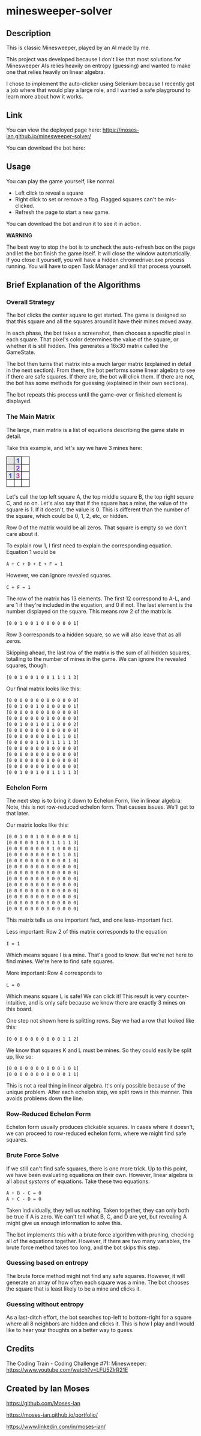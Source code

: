 # minesweeper-solver

## Description

This is classic Minesweeper, played by an AI made by me.

This project was developed because I don't like that most solutions for Minesweeper AIs relies heavily on entropy (guessing) and wanted to make one that relies heavily on linear algebra.

I chose to implement the auto-clicker using Selenium because I recently got a job where that would play a large role, and I wanted a safe playground to learn more about how it works.

## Link

You can view the deployed page here:
https://moses-ian.github.io/minesweeper-solver/

You can download the bot here:


## Usage

You can play the game yourself, like normal.
- Left click to reveal a square
- Right click to set or remove a flag. Flagged squares can't be mis-clicked.
- Refresh the page to start a new game.

You can download the bot and run it to see it in action.

**WARNING**

The best way to stop the bot is to uncheck the auto-refresh box on the page and let the bot finish the game itself. It will close the window automatically. If you close it yourself, you will have a hidden chromedriver.exe process running. You will have to open Task Manager and kill that process yourself.

## Brief Explanation of the Algorithms

### Overall Strategy

The bot clicks the center square to get started. The game is designed so that this square and all the squares around it have their mines moved away.

In each phase, the bot takes a screenshot, then chooses a specific pixel in each square. That pixel's color determines the value of the square, or whether it is still hidden. This generates a 16x30 matrix called the GameState.

The bot then turns that matrix into a much larger matrix (explained in detail in the next section). From there, the bot performs some linear algebra to see if there are safe squares. If there are, the bot will click them. If there are not, the bot has some methods for guessing (explained in their own sections).

The bot repeats this process until the game-over or finished element is displayed.

### The Main Matrix

The large, main matrix is a list of equations describing the game state in detail. 

Take this example, and let's say we have 3 mines here:

![Minesweeper](./images/image1.png)

Let's call the top left square A, the top middle square B, the top right square C, and so on. Let's also say that if the square has a mine, the value of the square is 1. If it doesn't, the value is 0. This is different than the number of the square, which could be 0, 1, 2, etc, or hidden.

Row 0 of the matrix would be all zeros. That square is empty so we don't care about it.

To explain row 1, I first need to explain the corresponding equation. Equation 1 would be

`A + C + D + E + F = 1`

However, we can ignore revealed squares.

`C + F = 1`

The row of the matrix has 13 elements. The first 12 correspond to A-L, and are 1 if they're included in the equation, and 0 if not. The last element is the number displayed on the square. This means row 2 of the matrix is

`[0 0 1 0 0 1 0 0 0 0 0 0 1]`

Row 3 corresponds to a hidden square, so we will also leave that as all zeros.

Skipping ahead, the last row of the matrix is the sum of all hidden squares, totalling to the number of mines in the game. We can ignore the revealed squares, though.

`[0 0 1 0 0 1 0 0 1 1 1 1 3]`

Our final matrix looks like this:

	[0 0 0 0 0 0 0 0 0 0 0 0 0]
	[0 0 1 0 0 1 0 0 0 0 0 0 1]
	[0 0 0 0 0 0 0 0 0 0 0 0 0]
	[0 0 0 0 0 0 0 0 0 0 0 0 0]
	[0 0 1 0 0 1 0 0 1 0 0 0 2]
	[0 0 0 0 0 0 0 0 0 0 0 0 0]
	[0 0 0 0 0 0 0 0 0 1 1 0 1]
	[0 0 0 0 0 1 0 0 1 1 1 1 3]
	[0 0 0 0 0 0 0 0 0 0 0 0 0]
	[0 0 0 0 0 0 0 0 0 0 0 0 0]
	[0 0 0 0 0 0 0 0 0 0 0 0 0]
	[0 0 0 0 0 0 0 0 0 0 0 0 0]
	[0 0 1 0 0 1 0 0 1 1 1 1 3]

### Echelon Form

The next step is to bring it down to Echelon Form, like in linear algebra. Note, this is not row-reduced echelon form. That causes issues. We'll get to that later.

Our matrix looks like this:

	[0 0 1 0 0 1 0 0 0 0 0 0 1]
	[0 0 0 0 0 1 0 0 1 1 1 1 3]
	[0 0 0 0 0 0 0 0 1 0 0 0 1]
	[0 0 0 0 0 0 0 0 0 1 1 0 1]
	[0 0 0 0 0 0 0 0 0 0 0 1 0]
	[0 0 0 0 0 0 0 0 0 0 0 0 0]
	[0 0 0 0 0 0 0 0 0 0 0 0 0]
	[0 0 0 0 0 0 0 0 0 0 0 0 0]
	[0 0 0 0 0 0 0 0 0 0 0 0 0]
	[0 0 0 0 0 0 0 0 0 0 0 0 0]
	[0 0 0 0 0 0 0 0 0 0 0 0 0]
	[0 0 0 0 0 0 0 0 0 0 0 0 0]
	[0 0 0 0 0 0 0 0 0 0 0 0 0]

This matrix tells us one important fact, and one less-important fact.

Less important: Row 2 of this matrix corresponds to the equation

`I = 1`

Which means square I is a mine. That's good to know. But we're not here to find mines. We're here to find safe squares.

More important: Row 4 corresponds to

`L = 0`

Which means square L is safe! We can click it! This result is very counter-intuitive, and is only safe because we know there are exactly 3 mines on this board.

One step not shown here is splitting rows. Say we had a row that looked like this:

`[0 0 0 0 0 0 0 0 0 0 1 1 2]`

We know that squares K and L must be mines. So they could easily be split up, like so:

	[0 0 0 0 0 0 0 0 0 0 1 0 1]
	[0 0 0 0 0 0 0 0 0 0 0 1 1]

This is not a real thing in linear algebra. It's only possible because of the unique problem. After each echelon step, we split rows in this manner. This avoids problems down the line.

### Row-Reduced Echelon Form

Echelon form usually produces clickable squares. In cases where it doesn't, we can proceed to row-reduced echelon form, where we might find safe squares.

### Brute Force Solve

If we still can't find safe squares, there is one more trick. Up to this point, we have been evaluating equations on their own. However, linear algebra is all about <em>systems</em> of equations. Take these two equations:

	A + B - C = 0
	A + C - D = 0

Taken individually, they tell us nothing. Taken together, they can only both be true if A is zero. We can't tell what B, C, and D are yet, but revealing A might give us enough information to solve this.

The bot implements this with a brute force algorithm with pruning, checking all of the equations together. However, if there are two many variables, the brute force method takes too long, and the bot skips this step.

### Guessing based on entropy

The brute force method might not find any safe squares. However, it will generate an array of how often each square was a mine. The bot chooses the square that is least likely to be a mine and clicks it.

### Guessing without entropy

As a last-ditch effort, the bot searches top-left to bottom-right for a square where all 8 neighbors are hidden and clicks it. This is how I play and I would like to hear your thoughts on a better way to guess.

## Credits

The Coding Train - Coding Challenge #71: Minesweeper:
https://www.youtube.com/watch?v=LFU5ZlrR21E

## Created by Ian Moses

https://github.com/Moses-Ian

https://moses-ian.github.io/portfolio/

https://www.linkedin.com/in/moses-ian/